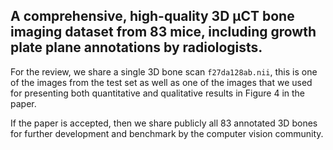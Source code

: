 ## A comprehensive, high-quality 3D μCT bone imaging dataset from 83 mice, including growth plate plane annotations by radiologists.

For the review, we share a single 3D bone scan `f27da128ab.nii`, this is one of the images from the test set as well as one of the images that we used for presenting both quantitative and qualitative results in Figure 4 in the paper.

If the paper is accepted, then we share publicly all 83 annotated 3D bones for further development and benchmark by the computer vision community. 